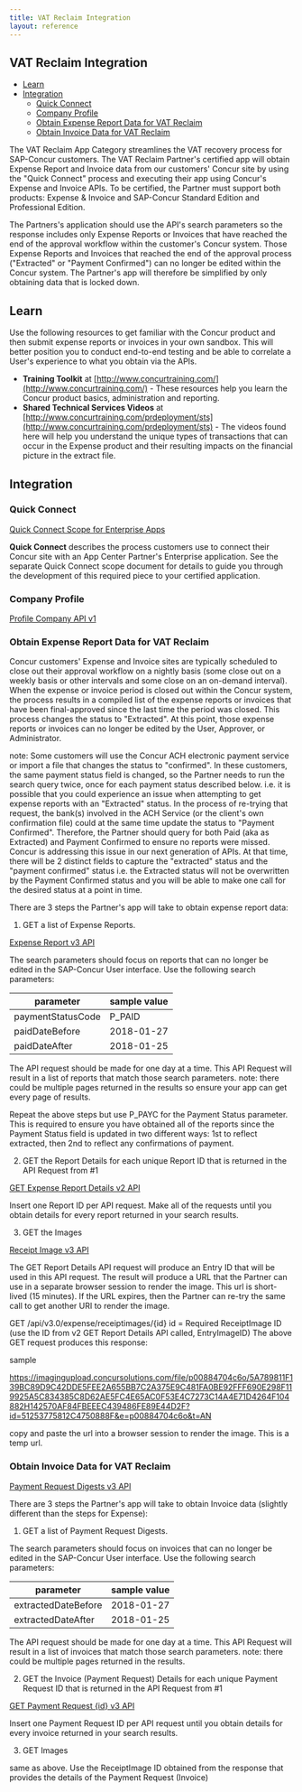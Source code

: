 ```yaml
---
title: VAT Reclaim Integration
layout: reference
---
```


## VAT Reclaim Integration

* [Learn](#learn)
* [Integration](#integration)
  * [Quick Connect](#quick-connect)
  * [Company Profile](#profile)
  * [Obtain Expense Report Data for VAT Reclaim](#obtain-expense-report-data-for-vat-reclaim)
  * [Obtain Invoice Data for VAT Reclaim](#obtain-invoice-data-for-vat-reclaim)

The VAT Reclaim App Category streamlines the VAT recovery process for SAP-Concur customers.  The VAT Reclaim Partner's certified app will obtain Expense Report and Invoice data from our customers' Concur site by using the "Quick Connect" process and executing their app using Concur's Expense and Invoice APIs.  To be certified, the Partner must support both products: Expense & Invoice and SAP-Concur Standard Edition and Professional Edition.

The Partners's application should use the API's search parameters so the response includes only Expense Reports or Invoices that have reached the end of the approval workflow within the customer's Concur system.  Those Expense Reports and Invoices that reached the end of the approval process ("Extracted" or "Payment Confirmed") can no longer be edited within the Concur system.  The Partner's app will therefore be simplified by only obtaining data that is locked down.

## <a name="learn"></a>Learn

Use the following resources to get familiar with the Concur product and then submit expense reports or invoices in your own sandbox. This will better position you to conduct end-to-end testing and be able to correlate a User's experience to what you obtain via the APIs.

* **Training Toolkit** at [http://www.concurtraining.com/](http://www.concurtraining.com/) - These resources help you learn the Concur product basics, administration and reporting.
* **Shared Technical Services Videos** at [http://www.concurtraining.com/prdeployment/sts](http://www.concurtraining.com/prdeployment/sts) - The videos found here will help you understand the unique types of transactions that can occur in the Expense product and their resulting impacts on the financial picture in the extract file.

## <a name="integration"></a>Integration

### <a name="quick-connect"></a>Quick Connect

[Quick Connect Scope for Enterprise Apps](./quick-connect-scope-for-enterprise-apps.html)

**Quick Connect** describes the process customers use to connect their Concur site with an App Center Partner's Enterprise application. See the separate Quick Connect scope document for details to guide you through the development of this required piece to your certified application.

### <a name="profile"></a>Company Profile

[Profile Company API v1](/api-reference/profile-beta/company.html#get)

### <a name="obtain-expense-report-data-for-vat-reclaim"></a>Obtain Expense Report Data for VAT Reclaim

Concur customers' Expense and Invoice sites are typically scheduled to close out their approval workflow on a nightly basis (some close out on a weekly basis or other intervals and some close on an on-demand interval).  When the expense or invoice period is closed out within the Concur system, the process results in a compiled list of the expense reports or invoices that have been final-approved since the last time the period was closed.  This process changes the status to "Extracted".  At this point, those expense reports or invoices can no longer be edited by the User, Approver, or Administrator.
  
note: Some customers will use the Concur ACH electronic payment service or import a file that changes the status to "confirmed".  In these customers, the same payment status field is changed, so the Partner needs to run the search query twice, once for each payment status described below. i.e. it is possible that you could experience an issue when attempting to get expense reports with an "Extracted" status.  In the process of re-trying that request, the bank(s) involved in the ACH Service (or the client's own confirmation file) could at the same time update the status to "Payment Confirmed".  Therefore, the Partner should query for both Paid (aka as Extracted) and Payment Confirmed to ensure no reports were missed.  Concur is addressing this issue in our next generation of APIs.  At that time, there will be 2 distinct fields to capture the "extracted" status and the "payment confirmed" status i.e. the Extracted status will not be overwritten by the Payment Confirmed status and you will be able to make one call for the desired status at a point in time.

There are 3 steps the Partner's app will take to obtain expense report data:

1. GET a list of Expense Reports.

[Expense Report v3 API](/api-reference/expense/expense-report/reports.html)

The search parameters should focus on reports that can no longer be edited in the SAP-Concur User interface. Use the        following search parameters:

parameter|sample value
---|---
paymentStatusCode|P_PAID
paidDateBefore|2018-01-27
paidDateAfter|2018-01-25

The API request should be made for one day at a time.  This API Request will result in a list of reports that match those search parameters. note: there could be multiple pages returned in the results so ensure your app can get every page of results.

Repeat the above steps but use P_PAYC for the Payment Status parameter.  This is required to ensure you have obtained all of the reports since the Payment Status field is updated in two different ways: 1st to reflect extracted, then 2nd to reflect any confirmations of payment.

2. GET the Report Details for each unique Report ID that is returned in the API Request from #1

[GET Expense Report Details v2 API](/api-reference/expense/expense-report/expense-report-get.html)

Insert one Report ID per API request. Make all of the requests until you obtain details for every report returned in your search results.

3. GET the Images

[Receipt Image v3 API](/api/v3.0/expense/receiptimages)

The GET Report Details API request will produce an Entry ID that will be used in this API request.  The result will produce a URL that the Partner can use in a separate browser session to render the image.  This url is short-lived (15 minutes).  If the URL expires, then the Partner can re-try the same call to get another URI to render the image.

GET /api/v3.0/expense/receiptimages/{id}
id = Required ReceiptImage ID (use the ID from v2 GET Report Details API called, EntryImageID)
The above GET request produces this response: 
<Image xmlns="http://www.concursolutions.com/api/image/2011/02" xmlns:i="http://www.w3.org/2001/XMLSchema-instance">

  <Id>sample</Id>

 <Url>https://imagingupload.concursolutions.com/file/p00884704c6o/5A789811F139BC89D9C42DDE5FEE2A655BB7C2A375E9C481FA0BE92FFF690E298F119925A5C834385C8D62AE5FC4E65AC0F53E4C7273C14A4E71D4264F104882H142570AF84FBEEEC439486FE89E44D2F?id=51253775812C4750888F&e=p00884704c6o&t=AN</Url>

</Image>

copy and paste the url into a browser session to render the image.  This is a temp url.

### <a name="obtain-invoice-data-for-vat-reclaim"></a>Obtain Invoice Data for VAT Reclaim

[Payment Request Digests v3 API](/api-reference/invoice/payment-request-digest.html)

There are 3 steps the Partner's app will take to obtain Invoice data (slightly different than the steps for Expense):

1. GET a list of Payment Request Digests.

The search parameters should focus on invoices that can no longer be edited in the SAP-Concur User interface. Use the        following search parameters:

parameter|sample value
---|---
extractedDateBefore|2018-01-27
extractedDateAfter|2018-01-25

The API request should be made for one day at a time.  This API Request will result in a list of invoices that match those search parameters. note: there could be multiple pages returned in the results.

2. GET the Invoice (Payment Request) Details for each unique Payment Request ID that is returned in the API Request from #1

[GET Payment Request {id} v3 API](/api-reference/invoice/payment-request.html#get)

Insert one Payment Request ID per API request until you obtain details for every invoice returned in your search results.

3. GET Images

same as above.  Use the ReceiptImage ID obtained from the response that provides the details of the Payment Request (Invoice)
